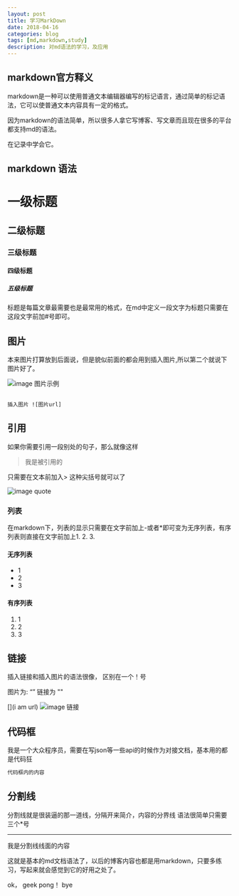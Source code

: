 ```yaml
---
layout: post
title: 学习MarkDown
date: 2018-04-16
categories: blog
tags: [md,markdown,study]
description: 对md语法的学习，及应用
---
```

## markdown官方释义
markdown是一种可以使用普通文本编辑器编写的标记语言，通过简单的标记语法，它可以使普通文本内容具有一定的格式。

因为markdown的语法简单，所以很多人拿它写博客、写文章而且现在很多的平台都支持md的语法。

在记录中学会它。

## markdown 语法

# 一级标题
## 二级标题
### 三级标题
#### 四级标题 
##### 五级标题

标题是每篇文章最需要也是最常用的格式，在md中定义一段文字为标题只需要在这段文字前加#号即可。

## 图片

本来图片打算放到后面说，但是貌似前面的都会用到插入图片,所以第二个就说下图片好了。


![image 图片示例](https://raw.githubusercontent.com/gaoy13800/gaoy13800.GitHub.io/master/_mdimg/20180416_1.png)
```

插入图片 ![图片url]

```

## 引用

如果你需要引用一段别处的句子，那么就像这样
> 我是被引用的

只需要在文本前加入> 这种尖括号就可以了

![image quote](https://raw.githubusercontent.com/gaoy13800/gaoy13800.GitHub.io/master/_mdimg/20180416_2.png)

### 列表

在markdown下，列表的显示只需要在文字前加上-或者*即可变为无序列表，有序列表则直接在文字前加上1. 2. 3.
#### 无序列表
* 1
* 2
* 3

#### 有序列表

1. 1
2. 2
3. 3

## 链接
插入链接和插入图片的语法很像， 区别在一个！号

图片为: “![]()” 链接为 "[]()"

[](i am url)
![image 链接](https://raw.githubusercontent.com/gaoy13800/gaoy13800.GitHub.io/master/_mdimg/20180416_3.png)

## 代码框

我是一个大众程序员，需要在写json等一些api的时候作为对接文档，基本用的都是代码狂

```sql
代码框内的内容

```

## 分割线

分割线就是很装逼的那一道线，分隔开来简介，内容的分界线
语法很简单只需要 三个*号

***
我是分割线线面的内容


这就是基本的md文档语法了，以后的博客内容也都是用markdown，只要多练习，写起来就会感觉到它的好用之处了。

ok， geek pong！ bye